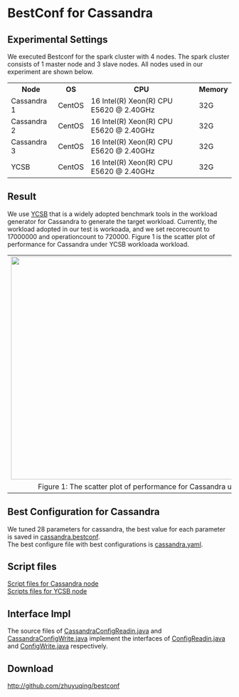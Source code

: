 BestConf for Cassandra
======================
Experimental Settings
-----------
We executed Bestconf for the spark cluster with 4 nodes. The spark cluster consists of 1 master node and 3 slave nodes. All nodes used in our experiment are shown below.
<div>
    <table border="0">
      <tr>
        <th>Node</th>
        <th>OS</th>
        <th>CPU</th>
        <th>Memory</th>
      </tr>
      <tr>
        <td>Cassandra 1</td>
        <td>CentOS</td>
        <td>16 Intel(R) Xeon(R) CPU E5620 @ 2.40GHz</td>
        <td>32G</td>
      </tr>
      <tr>
       <td>Cassandra 2</td>
        <td>CentOS</td>
        <td>16 Intel(R) Xeon(R) CPU E5620 @ 2.40GHz</td>
        <td>32G</td>
      </tr>
      <tr>
        <td>Cassandra 3</td>
        <td>CentOS</td>
         <td>16 Intel(R) Xeon(R) CPU E5620 @ 2.40GHz</td>
        <td>32G</td>
      </tr>
      <tr>
        <td>YCSB</td>
        <td>CentOS</td>
        <td>16 Intel(R) Xeon(R) CPU E5620 @ 2.40GHz</td>
        <td>32G</td>   
      </tr> 
    </table>
</div>

Result
-----------
We use [YCSB](https://github.com/brianfrankcooper/YCSB) that is a widely adopted benchmark tools in the workload generator for Cassandra to generate the target workload. Currently, the workload adopted in our test is workoada, and we set recorecount to 17000000 and operationcount to 720000. Figure 1 is the scatter plot of performance for Cassandra under YCSB workloada workload.
<div>
<table border="0" cellspacing="0" cellpadding="0" frame=void rows=none cols=none rules=none>
<tr border="0">
<td border="0">
<img src="https://github.com/zhuyuqing/bestconf/blob/master/doc/pics/cassandra-scatter.jpg" width = "800" height = "500" align=center />
</td>
</tr>
<tr border="0">
<td border="0" align=center>
Figure 1: The scatter plot of performance for Cassandra under YCSB workloada workload.
</td>
</tr>
</table>
</div>

Best Configuration for Cassandra
--------
We tuned 28 parameters for cassandra, the best value for each parameter is saved in [cassandra.bestconf](https://github.com/zhuyuqing/bestconf/blob/master/bestconfs/cassandra/cassandra.bestconf).<br>
The best configure file with best configurations is [cassandra.yaml](https://github.com/zhuyuqing/bestconf/blob/master/bestconfs/cassandra/cassandra.yaml).

Script files
--------
[Script files for Cassandra node](https://github.com/zhuyuqing/bestconf/tree/master/deploy/4Cassandra/scripts/cassandra)<br>
[Scripts files for YCSB node](https://github.com/zhuyuqing/bestconf/tree/master/deploy/4Cassandra/scripts/YCSB)

Interface Impl
-------
The source files of [CassandraConfigReadin.java](https://github.com/zhuyuqing/bestconf/blob/master/src/cassandra/cn/ict/zyq/bestConf/cluster/InterfaceImpl/CassandraConfigReadin.java) and [CassandraConfigWrite.java](https://github.com/zhuyuqing/bestconf/blob/master/src/cassandra/cn/ict/zyq/bestConf/cluster/InterfaceImpl/CassandraConfigWrite.java) implement the interfaces of [ConfigReadin.java](https://github.com/zhuyuqing/bestconf/blob/master/src/main/cn/ict/zyq/bestConf/cluster/Interface/ConfigReadin.java) and [ConfigWrite.java](https://github.com/zhuyuqing/bestconf/blob/master/src/main/cn/ict/zyq/bestConf/cluster/Interface/ConfigWrite.java) respectively.  

Download 
-------

http://github.com/zhuyuqing/bestconf


